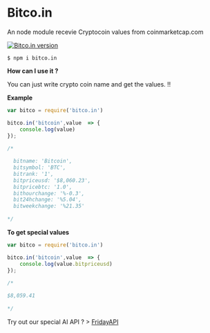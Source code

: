 # Bitco.in
An node module recevie Cryptocoin values from coinmarketcap.com

[![Bitco.in version](https://img.shields.io/badge/Bitco.in-v1.0.0-ff69b4.svg)](https://www.npmjs.com/package/bitco.in)

```shell
$ npm i bitco.in
```

**How can I use it ?**

You can just write crypto coin name and get the values. !!

**Example**
```js
var bitco = require('bitco.in')

bitco.in('bitcoin',value  => {
	console.log(value)
});
  
/*

  bitname: 'Bitcoin',
  bitsymbol: 'BTC',
  bitrank: '1',
  bitpriceusd: '$8,060.23',
  bitpricebtc: '1.0',
  bithourchange: '%-0.3',
  bit24hchange: '%5.04',
  bitweekchange: '%21.35' 
  
*/
```

**To get special values**

```js
var bitco = require('bitco.in')

bitco.in('bitcoin',value  => {
	console.log(value.bitpriceusd)
});
  
/*

$8,059.41
  
*/
```


Try out our special AI API ? > [FridayAPI](https://intelligentthings.github.io/FridayAPI/ "See docs")
